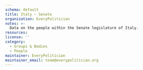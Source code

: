 ```yaml
---
schema: default
title: Italy — Senate
organization: EveryPolitician
notes: >-
  Data on the people within the Senate legislature of Italy.
resources:
license: ''
category:
  - Groups & Bodies
  - People
maintainer: EveryPolitician
maintainer_email: team@everypolitician.org
---
```

